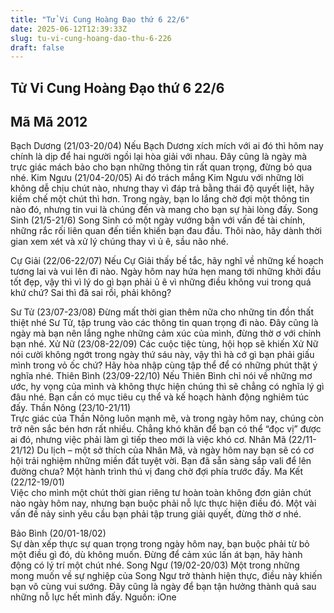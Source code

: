 ```yaml
---
title: "Tử Vi Cung Hoàng Đạo thứ 6 22/6"
date: 2025-06-12T12:39:33Z
slug: tu-vi-cung-hoang-dao-thu-6-226
draft: false
---
```


## Tử Vi Cung Hoàng Đạo thứ 6 22/6

## Mã Mã 2012

Bạch Dương (21/03-20/04) 
Nếu Bạch Dương xích mích với ai đó thì hôm nay chính là dịp để hai người ngồi lại hòa giải với nhau. Đây cũng là ngày mà trực giác mách bảo cho bạn những thông tin rất quan trọng, đừng bỏ qua nhé.
Kim Ngưu (21/04-20/05) 
Ai đó trách mắng Kim Ngưu với những lời không dễ chịu chút nào, nhưng thay vì đáp trả bằng thái độ quyết liệt, hãy kiềm chế một chút thì hơn. Trong ngày, bạn lo lắng chờ đợi một thông tin nào đó, nhưng tin vui là chúng đến và mang cho bạn sự hài lòng đấy.
Song Sinh (21/5-21/6)
Song Sinh có một ngày vướng bận với vấn đề tài chính, những rắc rối liên quan đến tiền khiến bạn đau đầu. Thôi nào, hãy dành thời gian xem xét và xử lý chúng thay vì ủ ê, sầu não nhé.

Cự Giải (22/06-22/07) 
Nếu Cự Giải thấy bế tắc, hãy nghĩ về những kế hoạch tương lai và vui lên đi nào. Ngày hôm nay hứa hẹn mang tới những khởi đầu tốt đẹp, vậy thì vì lý do gì bạn phải ủ ê vì những điều không vui trong quá khứ chứ? Sai thì đã sai rồi, phải không?

Sư Tử (23/07-23/08)
Đừng mất thời gian thêm nữa cho những tin đồn thất thiệt nhé Sư Tử, tập trung vào các thông tin quan trọng đi nào. Đây cũng là ngày mà bạn nên lắng nghe những cảm xúc của mình, đừng thờ ơ với chính bạn nhé.
Xử Nữ (23/08-22/09) 
Các cuộc tiệc tùng, hội họp sẽ khiến Xử Nữ nói cười không ngớt trong ngày thứ sáu này, vậy thì hà cớ gì bạn phải giấu mình trong vỏ ốc chứ? Hãy hòa nhập cùng tập thể để có những phút thật ý nghĩa nhé.
Thiên Bình (23/09-22/10) 
Nếu Thiên Bình chỉ nói về những mơ ước, hy vọng của mình và không thực hiện chúng thì sẽ chẳng có nghĩa lý gì đâu nhé. Bạn cần có mục tiêu cụ thể và kế hoạch hành động nghiêm túc đấy.
Thần Nông (23/10-21/11)  
Trực giác của Thần Nông luôn mạnh mẽ, và trong ngày hôm nay, chúng còn trở nên sắc bén hơn rất nhiều. Chẳng khó khăn để bạn có thể “đọc vị” được ai đó, nhưng việc phải làm gì tiếp theo mới là việc khó cơ.
Nhân Mã (22/11-21/12) 
Du lịch – một sở thích của Nhân Mã, và ngày hôm nay bạn sẽ có cơ hội trải nghiệm những miền đất tuyệt vời. Bạn đã sẵn sàng sắp vali để lên đường chưa? Một hành trình thú vị đang chờ đợi phía trước đấy.
Ma Kết (22/12-19/01)  
Việc cho mình một chút thời gian riêng tư hoàn toàn không đơn giản chút nào ngày hôm nay, nhưng bạn buộc phải nỗ lực thực hiện điều đó. Một vài vấn đề nảy sinh yêu cầu bạn phải tập trung giải quyết, đừng thờ ơ nhé.

Bảo Bình (20/01-18/02)  
Sự dàn xếp thực sự quan trọng trong ngày hôm nay, bạn buộc phải từ bỏ một điều gì đó, dù không muốn. Đừng để cảm xúc lấn át bạn, hãy hành động có lý trí một chút nhé.
Song Ngư (19/02-20/03) 
Một trong những mong muốn về sự nghiệp của Song Ngư trở thành hiện thực, điều này khiến bạn vô cùng vui sướng. Đây cũng là ngày để bạn tận hưởng thành quả sau những nỗ lực hết mình đấy.
Nguồn: iOne